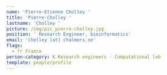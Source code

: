 ```yaml
---
name: 'Pierre-Etienne Cholley '
title: 'Pierre-Cholley '
lastname: 'Cholley '
picture: /img/pic_pierre-cholley.jpg
position: ' Research Engineer, bioinformatics'
email: 'cholley [at] chalmers.se'
flags:
  - fr France
person-category: K Research engineers - Computational lab
template: people/profile
---
```



